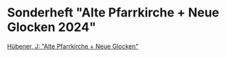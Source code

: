 # Sonderheft "Alte Pfarrkirche + Neue Glocken 2024"
[Hübener, J: "Alte Pfarrkirche + Neue Glocken"](https://kirchemahlsdorf-my.sharepoint.com/:b:/g/personal/joachim_huebener_kirche-mahlsdorf_de/EWcFNQGnnzxFkaQ5D5CIFN4BN8KnI0e6fOEufD8cphRK9Q?e=07f0er)

